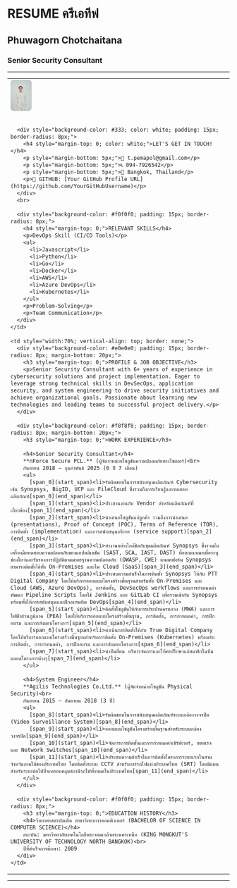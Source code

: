 # RESUME ครีเอทีฟ

## Phuwagorn Chotchaitana
### Senior Security Consultant

---

<table style="width:100%; border: none;">
  <tr style="border: none;">
    <td style="width:30%; vertical-align: top; padding-right: 20px; border: none;">
      <img src="IMG_1576.jpeg" alt="Phuwagorn Chotchaitana" style="width:10%; border-radius: 8px;">
      <br><br>

      <div style="background-color: #333; color: white; padding: 15px; border-radius: 8px;">
        <h4 style="margin-top: 0; color: white;">LET'S GET IN TOUCH!</h4>
        <p style="margin-bottom: 5px;">📧 t.pemapol@gmail.com</p>
        <p style="margin-bottom: 5px;">📞 094-7926542</p>
        <p style="margin-bottom: 5px;">📍 Bangkok, Thailand</p>
        <p>🔗 GITHUB: [Your GitHub Profile URL](https://github.com/YourGitHubUsername)</p>
      </div>
      <br>

      <div style="background-color: #f0f0f0; padding: 15px; border-radius: 8px;">
        <h4 style="margin-top: 0;">RELEVANT SKILLS</h4>
        <p>DevOps Skill (CI/CD Tools)</p>
        <ul>
          <li>Javascript</li>
          <li>Python</li>
          <li>Go</li>
          <li>Docker</li>
          <li>AWS</li>
          <li>Azure DevOps</li>
          <li>Kubernetes</li>
        </ul>
        <p>Problem-Solving</p>
        <p>Team Communication</p>
      </div>
    </td>

    <td style="width:70%; vertical-align: top; border: none;">
      <div style="background-color: #e0e0e0; padding: 15px; border-radius: 8px; margin-bottom: 20px;">
        <h3 style="margin-top: 0;">PROFILE & JOB OBJECTIVE</h3>
        <p>Senior Security Consultant with 6+ years of experience in cybersecurity solutions and project implementation. Eager to leverage strong technical skills in DevSecOps, application security, and system engineering to drive security initiatives and achieve organizational goals. Passionate about learning new technologies and leading teams to successful project delivery.</p>
      </div>

      <div style="background-color: #f8f8f8; padding: 15px; border-radius: 8px; margin-bottom: 20px;">
        <h3 style="margin-top: 0;">WORK EXPERIENCE</h3>

        <h4>Senior Security Consultant</h4>
        **nForce Secure PCL.** (ผู้จัดจำหน่ายโซลูชันความปลอดภัยทางไซเบอร์)<br>
        กันยายน 2018 – กุมภาพันธ์ 2025 (6 ปี 7 เดือน)
        <ul>
          [span_0](start_span)<li>รับผิดชอบในการสนับสนุนผลิตภัณฑ์ Cybersecurity เช่น Synopsys, BigID, UCP และ FileCloud ซึ่งรวมถึงการเรียนรู้และทดสอบผลิตภัณฑ์[span_0](end_span)</li>
          [span_1](start_span)<li>ประสานงานกับ Vendor สำหรับผลิตภัณฑ์ที่เกี่ยวข้อง[span_1](end_span)</li>
          [span_2](start_span)<li>นำเสนอโซลูชันแก่ลูกค้า รวมถึงการนำเสนอ (presentations), Proof of Concept (POC), Terms of Reference (TOR), การติดตั้ง (implementation) และการสนับสนุนบริการ (service support)[span_2](end_span)</li>
          [span_3](start_span)<li>ทำงานอย่างใกล้ชิดกับชุดผลิตภัณฑ์ Synopsys ซึ่งรวมถึงเครื่องมือทดสอบความปลอดภัยของแอปพลิเคชัน (SAST, SCA, IAST, DAST) ที่ออกแบบมาเพื่อระบุช่องโหว่และรับรองการปฏิบัติตามมาตรฐานความปลอดภัย (OWASP, CWE) แพลตฟอร์ม Synopsys สามารถติดตั้งได้ทั้ง On-Premises และใน Cloud (SaaS)[span_3](end_span)</li>
          [span_4](start_span)<li>ประสบความสำเร็จในการติดตั้ง Synopsys ให้กับ PTT Digital Company โดยให้บริการออกแบบโครงสร้างพื้นฐานสำหรับทั้ง On-Premises และ Cloud (AWS, Azure DevOps), การติดตั้ง, DevSecOps workflows และการกำหนดค่า พัฒนา Pipeline Scripts โดยใช้ Jenkins และ GitLab CI เพื่อรวมเข้ากับ Synopsys พร้อมทั้งให้การสนับสนุนและฝึกอบรมทีม DevOps[span_4](end_span)</li>
          [span_5](start_span)<li>ติดตั้งโซลูชันให้กับการประปานครหลวง (MWA) และการไฟฟ้าส่วนภูมิภาค (PEA) โดยให้บริการออกแบบโครงสร้างพื้นฐาน, การติดตั้ง, การกำหนดค่า, การฝึกอบรม และการส่งมอบโครงการ[span_5](end_span)</li>
          [span_6](start_span)<li>ดำเนินการติดตั้งให้กับ True Digital Company โดยให้บริการออกแบบโครงสร้างพื้นฐานสำหรับการติดตั้ง On-Premises (Kubernetes) พร้อมกับการติดตั้ง, การกำหนดค่า, การฝึกอบรม และการส่งมอบโครงการ[span_6](end_span)</li>
          [span_7](start_span)<li>นำทีมสี่คน บริหารจัดการและให้คำปรึกษาแก่สมาชิกในทีมตลอดโครงการต่างๆ[span_7](end_span)</li>
        </ul>

        <h4>System Engineer</h4>
        **Agilis Technologies Co.Ltd.** (ผู้จัดจำหน่ายโซลูชัน Physical Security)<br>
        กันยายน 2015 – กันยายน 2018 (3 ปี)
        <ul>
          [span_8](start_span)<li>รับผิดชอบในการสนับสนุนผลิตภัณฑ์ระบบกล้องวงจรปิด (Video Surveillance System)[span_8](end_span)</li>
          [span_9](start_span)<li>ออกแบบโซลูชันโครงสร้างพื้นฐานสำหรับระบบกล้องวงจรปิด[span_9](end_span)</li>
          [span_10](start_span)<li>จัดการการติดตั้งและการกำหนดค่าเซิร์ฟเวอร์, สตอเรจ และ Network Switches[span_10](end_span)</li>
          [span_11](start_span)<li>ประสบความสำเร็จในการติดตั้งโครงการระยะแรกในสามจังหวัดภาคใต้ของประเทศไทย โดยติดตั้งระบบ CCTV สำหรับการรถไฟแห่งประเทศไทย (SRT) โดยมีแผนสำหรับระยะต่อไปที่จะครอบคลุมสถานีรถไฟทั้งหมดในประเทศไทย[span_11](end_span)</li>
        </ul>
      </div>

      <div style="background-color: #f0f0f0; padding: 15px; border-radius: 8px;">
        <h3 style="margin-top: 0;">EDUCATION HISTORY</h3>
        <h4>วิทยาศาสตรบัณฑิต สาขาวิทยาการคอมพิวเตอร์ (BACHELOR OF SCIENCE IN COMPUTER SCIENCE)</h4>
        สถาบัน: มหาวิทยาลัยเทคโนโลยีพระจอมเกล้าพระนครเหนือ (KING MONGKUT'S UNIVERSITY OF TECHNOLOGY NORTH BANGKOK)<br>
        ปีที่สำเร็จการศึกษา: 2009
      </div>
    </td>
  </tr>
</table>

---
